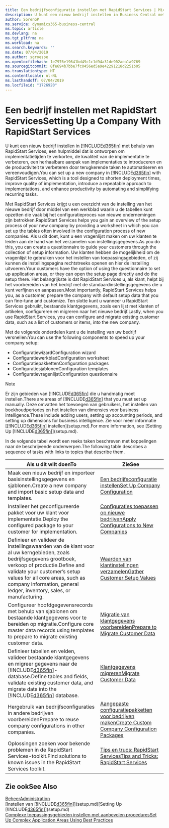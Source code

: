 ```yaml
---
title: Een bedrijfsconfiguratie instellen met RapidStart Services | Microsoft Docs
description: U kunt een nieuw bedrijf instellen in Business Central met behulp van RapidStart Services. Dit is een hulpmiddel dat is ontworpen om implementatietijden te verkorten, de kwaliteit van de implementatie te verbeteren, een herhaalbare aanpak van implementaties te introduceren en de productiviteit te verbeteren door terugkerende taken te automatiseren en vereenvoudigen.
author: SorenGP
ms.service: dynamics365-business-central
ms.topic: article
ms.devlang: na
ms.tgt_pltfrm: na
ms.workload: na
ms.search.keywords: ''
ms.date: 07/04/2019
ms.author: sgroespe
ms.openlocfilehash: 1e7976e19641bd49c1c1d94a31de902aea1a9769
ms.sourcegitcommit: 8fe694b7bbe7fc0456ed5a9e42291218d2251b05
ms.translationtype: HT
ms.contentlocale: nl-NL
ms.lasthandoff: 07/04/2019
ms.locfileid: "1726920"
---
```

# <a name="setting-up-a-company-with-rapidstart-services"></a><span data-ttu-id="2ba3b-103">Een bedrijf instellen met RapidStart Services</span><span class="sxs-lookup"><span data-stu-id="2ba3b-103">Setting Up a Company With RapidStart Services</span></span>
<span data-ttu-id="2ba3b-104">U kunt een nieuw bedrijf instellen in [!INCLUDE[d365fin](includes/d365fin_md.md)] met behulp van RapidStart Services, een hulpmiddel dat is ontworpen om implementatietijden te verkorten, de kwaliteit van de implementatie te verbeteren, een herhaalbare aanpak van implementaties te introduceren en de productiviteit te verbeteren door terugkerende taken te automatiseren en vereenvoudigen.</span><span class="sxs-lookup"><span data-stu-id="2ba3b-104">You can set up a new company in [!INCLUDE[d365fin](includes/d365fin_md.md)] with RapidStart Services, which is a tool designed to shorten deployment times, improve quality of implementation, introduce a repeatable approach to implementations, and enhance productivity by automating and simplifying recurring tasks.</span></span>  

<span data-ttu-id="2ba3b-105">Met RapidStart Services krijgt u een overzicht van de instelling van het nieuwe bedrijf door middel van een werkblad waarin u de tabellen kunt opzetten die vaak bij het configuratieproces van nieuwe ondernemingen zijn betrokken.</span><span class="sxs-lookup"><span data-stu-id="2ba3b-105">RapidStart Services helps you gain an overview of the setup process of your new company by providing a worksheet in which you can set up the tables often involved in the configuration process of new companies.</span></span> <span data-ttu-id="2ba3b-106">Als u dit doet, kunt u een vragenlijst maken om uw klanten te leiden aan de hand van het verzamelen van instellingsgegevens.</span><span class="sxs-lookup"><span data-stu-id="2ba3b-106">As you do this, you can create a questionnaire to guide your customers through the collection of setup information.</span></span> <span data-ttu-id="2ba3b-107">Uw klanten hebben de mogelijkheid om de vragenlijst te gebruiken voor het instellen van toepassingsgebieden, of zij kunnen de instellingspagina rechtstreeks openen en hier de instelling uitvoeren.</span><span class="sxs-lookup"><span data-stu-id="2ba3b-107">Your customers have the option of using the questionnaire to set up application areas, or they can open the setup page directly and do the setup there.</span></span> <span data-ttu-id="2ba3b-108">Het belangrijkste is dat RapidStart Services u, als klant, helpt bij het voorbereiden van het bedrijf met de standaardinstellingsgegevens die u kunt verfijnen en aanpassen.</span><span class="sxs-lookup"><span data-stu-id="2ba3b-108">Most importantly, RapidStart Services helps you, as a customer, prepare the company with default setup data that you can fine-tune and customize.</span></span> <span data-ttu-id="2ba3b-109">Ten slotte kunt u wanneer u RapidStart Services gebruikt, bestaande klantgegevens, zoals een lijst met klanten of artikelen, configureren en migreren naar het nieuwe bedrijf.</span><span class="sxs-lookup"><span data-stu-id="2ba3b-109">Lastly, when you use RapidStart Services, you can configure and migrate existing customer data, such as a list of customers or items, into the new company.</span></span>

<span data-ttu-id="2ba3b-110">Met de volgende onderdelen kunt u de instelling van uw bedrijf versnellen:</span><span class="sxs-lookup"><span data-stu-id="2ba3b-110">You can use the following components to speed up your company setup:</span></span>  

-   <span data-ttu-id="2ba3b-111">Configuratiewizard</span><span class="sxs-lookup"><span data-stu-id="2ba3b-111">Configuration wizard</span></span>  
-   <span data-ttu-id="2ba3b-112">Configuratiewerkblad</span><span class="sxs-lookup"><span data-stu-id="2ba3b-112">Configuration worksheet</span></span>  
-   <span data-ttu-id="2ba3b-113">Configuratiepakketten</span><span class="sxs-lookup"><span data-stu-id="2ba3b-113">Configuration packages</span></span>  
-   <span data-ttu-id="2ba3b-114">Configuratiesjablonen</span><span class="sxs-lookup"><span data-stu-id="2ba3b-114">Configuration templates</span></span>  
-   <span data-ttu-id="2ba3b-115">Configuratievragenlijst</span><span class="sxs-lookup"><span data-stu-id="2ba3b-115">Configuration questionnaire</span></span>  

> [!Note]  
>  <span data-ttu-id="2ba3b-116">Er zijn gebieden van [!INCLUDE[d365fin](includes/d365fin_md.md)] die u handmatig moet instellen.</span><span class="sxs-lookup"><span data-stu-id="2ba3b-116">There are areas of [!INCLUDE[d365fin](includes/d365fin_md.md)] that you must set up manually.</span></span> <span data-ttu-id="2ba3b-117">Deze omvatten het toevoegen van gebruikers, het instellen van boekhoudperiodes en het instellen van dimensies voor business intelligence.</span><span class="sxs-lookup"><span data-stu-id="2ba3b-117">These include adding users, setting up accounting periods, and setting up dimensions for business intelligence.</span></span> <span data-ttu-id="2ba3b-118">Zie voor meer informatie [[!INCLUDE[d365fin](includes/d365fin_md.md)] instellen](setup.md).</span><span class="sxs-lookup"><span data-stu-id="2ba3b-118">For more information, see [Setting Up [!INCLUDE[d365fin](includes/d365fin_md.md)]](setup.md).</span></span>

 <span data-ttu-id="2ba3b-119">In de volgende tabel wordt een reeks taken beschreven met koppelingen naar de beschrijvende onderwerpen.</span><span class="sxs-lookup"><span data-stu-id="2ba3b-119">The following table describes a sequence of tasks with links to topics that describe them.</span></span>

|<span data-ttu-id="2ba3b-120">**Als u dit wilt doen**</span><span class="sxs-lookup"><span data-stu-id="2ba3b-120">**To**</span></span>|<span data-ttu-id="2ba3b-121">**Zie**</span><span class="sxs-lookup"><span data-stu-id="2ba3b-121">**See**</span></span>|  
|------------|-------------|  
|<span data-ttu-id="2ba3b-122">Maak een nieuw bedrijf en importeer basisinstellingsgegevens en sjablonen.</span><span class="sxs-lookup"><span data-stu-id="2ba3b-122">Create a new company and import basic setup data and templates.</span></span>|[<span data-ttu-id="2ba3b-123">Een bedrijfsconfiguratie instellen</span><span class="sxs-lookup"><span data-stu-id="2ba3b-123">Set Up Company Configuration</span></span>](admin-set-up-company-configuration.md)|  
|<span data-ttu-id="2ba3b-124">Installeer het geconfigureerde pakket voor uw klant voor implementatie.</span><span class="sxs-lookup"><span data-stu-id="2ba3b-124">Deploy the configured package to your customer for implementation.</span></span>|[<span data-ttu-id="2ba3b-125">Configuraties toepassen op nieuwe bedrijven</span><span class="sxs-lookup"><span data-stu-id="2ba3b-125">Apply Configurations to New Companies</span></span>](admin-apply-configuration-to-new-companies.md)|
|<span data-ttu-id="2ba3b-126">Definieer en valideer de instellingswaarden van de klant voor al uw kerngebieden, zoals bedrijfsgegevens grootboek, verkoop of productie.</span><span class="sxs-lookup"><span data-stu-id="2ba3b-126">Define and validate your customer’s setup values for all core areas, such as company information, general ledger, inventory, sales, or manufacturing.</span></span>|[<span data-ttu-id="2ba3b-127">Waarden van klantinstellingen verzamelen</span><span class="sxs-lookup"><span data-stu-id="2ba3b-127">Gather Customer Setup Values</span></span>](admin-gather-customer-setup-values.md)|  
|<span data-ttu-id="2ba3b-128">Configureer hoofdgegevensrecords met behulp van sjablonen om bestaande klantgegevens voor te bereiden op migratie.</span><span class="sxs-lookup"><span data-stu-id="2ba3b-128">Configure core master data records using templates to prepare to migrate existing customer data.</span></span>|[<span data-ttu-id="2ba3b-129">Migratie van klantgegevens voorbereiden</span><span class="sxs-lookup"><span data-stu-id="2ba3b-129">Prepare to Migrate Customer Data</span></span>](admin-use-templates-to-prepare-customer-data-for-migration.md)|  
|<span data-ttu-id="2ba3b-130">Definieer tabellen en velden, valideer bestaande klantgegevens en migreer gegevens naar de [!INCLUDE[d365fin](includes/d365fin_md.md)]-database.</span><span class="sxs-lookup"><span data-stu-id="2ba3b-130">Define tables and fields, validate existing customer data, and migrate data into the [!INCLUDE[d365fin](includes/d365fin_md.md)] database.</span></span>|[<span data-ttu-id="2ba3b-131">Klantgegevens migreren</span><span class="sxs-lookup"><span data-stu-id="2ba3b-131">Migrate Customer Data</span></span>](admin-migrate-customer-data.md)|
|<span data-ttu-id="2ba3b-132">Hergebruik van bedrijfsconfiguraties in andere bedrijven voorbereiden</span><span class="sxs-lookup"><span data-stu-id="2ba3b-132">Prepare to reuse company configurations in other companies.</span></span>|[<span data-ttu-id="2ba3b-133">Aangepaste configuratiepakketten voor bedrijven maken</span><span class="sxs-lookup"><span data-stu-id="2ba3b-133">Create Custom Company Configuration Packages</span></span>](admin-how-to-create-custom-company-configuration-packages.md)|
|<span data-ttu-id="2ba3b-134">Oplossingen zoeken voor bekende problemen in de RapidStart Services-toolkit.</span><span class="sxs-lookup"><span data-stu-id="2ba3b-134">Find solutions to known issues in the RapidStart Services toolkit.</span></span>|[<span data-ttu-id="2ba3b-135">Tips en trucs: RapidStart Services</span><span class="sxs-lookup"><span data-stu-id="2ba3b-135">Tips and Tricks: RapidStart Services</span></span>](admin-tips-and-tricks-rapidstart-services.md)|  

## <a name="see-also"></a><span data-ttu-id="2ba3b-136">Zie ook</span><span class="sxs-lookup"><span data-stu-id="2ba3b-136">See Also</span></span>  
[<span data-ttu-id="2ba3b-137">Beheer</span><span class="sxs-lookup"><span data-stu-id="2ba3b-137">Administration</span></span>](admin-setup-and-administration.md)  
<span data-ttu-id="2ba3b-138">[Instellen van [!INCLUDE[d365fin](includes/d365fin_md.md)]](setup.md)</span><span class="sxs-lookup"><span data-stu-id="2ba3b-138">[Setting Up [!INCLUDE[d365fin](includes/d365fin_md.md)]](setup.md)</span></span>  
[<span data-ttu-id="2ba3b-139">Complexe toepassingsgebieden instellen met aanbevolen procedures</span><span class="sxs-lookup"><span data-stu-id="2ba3b-139">Set Up Complex Application Areas Using Best Practices</span></span>](set-up-complex-application-areas-using-best-practices.md)   
